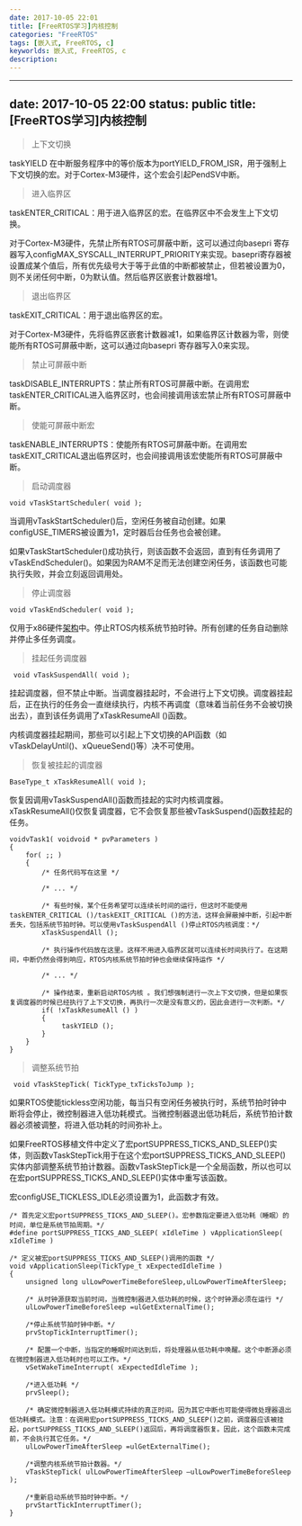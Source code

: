 ```yaml
---
date: 2017-10-05 22:01
title: [FreeRTOS学习]内核控制
categories: "FreeRTOS"
tags: [嵌入式, FreeRTOS, c]
keyworlds: 嵌入式, FreeRTOS, c
description:
---
```


---
date: 2017-10-05 22:00
status: public
title: [FreeRTOS学习]内核控制
---
> 上下文切换
  
 taskYIELD 在中断服务程序中的等价版本为portYIELD_FROM_ISR，用于强制上下文切换的宏。对于Cortex-M3硬件，这个宏会引起PendSV中断。

>进入临界区

 taskENTER_CRITICAL：用于进入临界区的宏。在临界区中不会发生上下文切换。

对于Cortex-M3硬件，先禁止所有RTOS可屏蔽中断，这可以通过向basepri 寄存器写入configMAX_SYSCALL_INTERRUPT_PRIORITY来实现。basepri寄存器被设置成某个值后，所有优先级号大于等于此值的中断都被禁止，但若被设置为0，则不关闭任何中断，0为默认值。然后临界区嵌套计数器增1。

> 退出临界区

taskEXIT_CRITICAL：用于退出临界区的宏。

对于Cortex-M3硬件，先将临界区嵌套计数器减1，如果临界区计数器为零，则使能所有RTOS可屏蔽中断，这可以通过向basepri 寄存器写入0来实现。

> 禁止可屏蔽中断

 taskDISABLE_INTERRUPTS：禁止所有RTOS可屏蔽中断。在调用宏taskENTER_CRITICAL进入临界区时，也会间接调用该宏禁止所有RTOS可屏蔽中断。

>使能可屏蔽中断宏

taskENABLE_INTERRUPTS：使能所有RTOS可屏蔽中断。在调用宏taskEXIT_CRITICAL退出临界区时，也会间接调用该宏使能所有RTOS可屏蔽中断。

> 启动调度器

  ```
 void vTaskStartScheduler( void );
```
当调用vTaskStartScheduler()后，空闲任务被自动创建。如果configUSE_TIMERS被设置为1，定时器后台任务也会被创建。

如果vTaskStartScheduler()成功执行，则该函数不会返回，直到有任务调用了vTaskEndScheduler()。如果因为RAM不足而无法创建空闲任务，该函数也可能执行失败，并会立刻返回调用处。

> 停止调度器

```
void vTaskEndScheduler( void );
```
 仅用于x86硬件[架构](http://lib.csdn.net/base/architecture)中。停止RTOS内核系统节拍时钟。所有创建的任务自动删除并停止多任务调度。

> 挂起任务调度器

```
 void vTaskSuspendAll( void );
```
 挂起调度器，但不禁止中断。当调度器挂起时，不会进行上下文切换。调度器挂起后，正在执行的任务会一直继续执行，内核不再调度（意味着当前任务不会被切换出去），直到该任务调用了xTaskResumeAll ()函数。

内核调度器挂起期间，那些可以引起上下文切换的API函数（如vTaskDelayUntil()、xQueueSend()等）决不可使用。

> 恢复被挂起的调度器

```
BaseType_t xTaskResumeAll( void );
```
恢复因调用vTaskSuspendAll()函数而挂起的实时内核调度器。xTaskResumeAll()仅恢复调度器，它不会恢复那些被vTaskSuspend()函数挂起的任务。
```
voidvTask1( voidvoid * pvParameters )  
{  
    for( ;; )  
    {  
        /* 任务代码写在这里 */  
  
        /* ... */  
  
        /* 有些时候，某个任务希望可以连续长时间的运行，但这时不能使用taskENTER_CRITICAL ()/taskEXIT_CRITICAL ()的方法，这样会屏蔽掉中断，引起中断丢失，包括系统节拍时钟。可以使用vTaskSuspendAll ()停止RTOS内核调度：*/  
        xTaskSuspendAll ();  
  
        /* 执行操作代码放在这里。这样不用进入临界区就可以连续长时间执行了。在这期间，中断仍然会得到响应，RTOS内核系统节拍时钟也会继续保持运作 */  
  
        /* ... */  
  
        /* 操作结束，重新启动RTOS内核 。我们想强制进行一次上下文切换，但是如果恢复调度器的时候已经执行了上下文切换，再执行一次是没有意义的，因此会进行一次判断。*/  
        if( !xTaskResumeAll () )  
        {  
             taskYIELD ();  
        }  
    }  
}  
```
> 调整系统节拍

```
 void vTaskStepTick( TickType_txTicksToJump );
```
 如果RTOS使能tickless空闲功能，每当只有空闲任务被执行时，系统节拍时钟中断将会停止，微控制器进入低功耗模式。当微控制器退出低功耗后，系统节拍计数器必须被调整，将进入低功耗的时间弥补上。

 如果FreeRTOS移植文件中定义了宏portSUPPRESS_TICKS_AND_SLEEP()实体，则函数vTaskStepTick用于在这个宏portSUPPRESS_TICKS_AND_SLEEP()实体内部调整系统节拍计数器。函数vTaskStepTick是一个全局函数，所以也可以在宏portSUPPRESS_TICKS_AND_SLEEP()实体中重写该函数。

宏configUSE_TICKLESS_IDLE必须设置为1，此函数才有效。
```
/* 首先定义宏portSUPPRESS_TICKS_AND_SLEEP()。宏参数指定要进入低功耗（睡眠）的时间，单位是系统节拍周期。*/  
#define portSUPPRESS_TICKS_AND_SLEEP( xIdleTime ) vApplicationSleep( xIdleTime )  
   
/* 定义被宏portSUPPRESS_TICKS_AND_SLEEP()调用的函数 */  
void vApplicationSleep(TickType_t xExpectedIdleTime )  
{  
    unsigned long ulLowPowerTimeBeforeSleep,ulLowPowerTimeAfterSleep;  
   
    /* 从时钟源获取当前时间，当微控制器进入低功耗的时候，这个时钟源必须在运行 */  
    ulLowPowerTimeBeforeSleep =ulGetExternalTime();  
   
    /*停止系统节拍时钟中断。*/  
    prvStopTickInterruptTimer();  
   
    /* 配置一个中断，当指定的睡眠时间达到后，将处理器从低功耗中唤醒。这个中断源必须在微控制器进入低功耗时也可以工作。*/  
    vSetWakeTimeInterrupt( xExpectedIdleTime );  
   
    /*进入低功耗 */  
    prvSleep();  
   
    /* 确定微控制器进入低功耗模式持续的真正时间。因为其它中断也可能使得微处理器退出低功耗模式。注意：在调用宏portSUPPRESS_TICKS_AND_SLEEP()之前，调度器应该被挂起，portSUPPRESS_TICKS_AND_SLEEP()返回后，再将调度器恢复。因此，这个函数未完成前，不会执行其它任务。*/  
    ulLowPowerTimeAfterSleep =ulGetExternalTime();  
          
    /*调整内核系统节拍计数器。*/  
    vTaskStepTick( ulLowPowerTimeAfterSleep –ulLowPowerTimeBeforeSleep );  
   
    /*重新启动系统节拍时钟中断。*/  
    prvStartTickInterruptTimer();  
}  
```